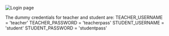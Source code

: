 ![Login page](https://github.com/user-attachments/assets/b8239143-1466-4f97-bc6c-030cedec3c28)

The dummy credentials for teacher and student are:
    TEACHER_USERNAME = 'teacher'
    TEACHER_PASSWORD = 'teacherpass'
    STUDENT_USERNAME = 'student'
    STUDENT_PASSWORD = 'studentpass'
